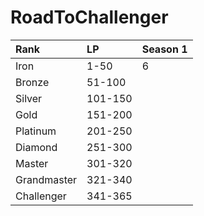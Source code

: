 # RoadToChallenger
| Rank        | LP      | Season 1 |
| :---        | :---    | :---     |
| Iron        | 1-50    | 6        |
| Bronze      | 51-100  |          |
| Silver      | 101-150 |          |
| Gold        | 151-200 |          |
| Platinum    | 201-250 |          |
| Diamond     | 251-300 |          |
| Master      | 301-320 |          |
| Grandmaster | 321-340 |          |
| Challenger  | 341-365 |          |
